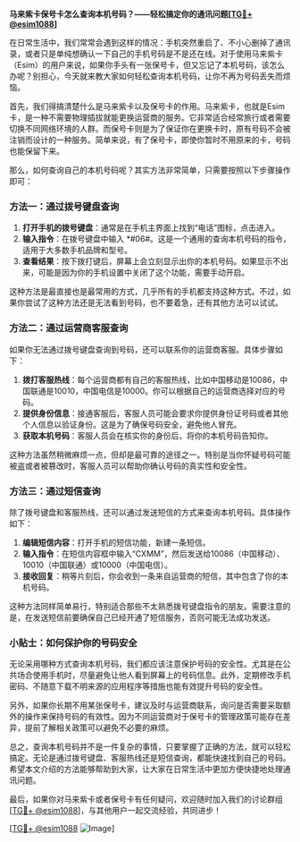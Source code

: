**马来紫卡保号卡怎么查询本机号码？——轻松搞定你的通讯问题[[TG💪+ @esim1088](https://t.me/s/esim1088)]**

在日常生活中，我们常常会遇到这样的情况：手机突然重启了、不小心删掉了通讯录，或者只是单纯想确认一下自己的手机号码是不是还在线。对于使用马来紫卡（Esim）的用户来说，如果你手头有一张保号卡，但又忘记了本机号码，该怎么办呢？别担心，今天就来教大家如何轻松查询本机号码，让你不再为号码丢失而烦恼。

首先，我们得搞清楚什么是马来紫卡以及保号卡的作用。马来紫卡，也就是Esim卡，是一种不需要物理插拔就能更换运营商的服务。它非常适合经常旅行或者需要切换不同网络环境的人群。而保号卡则是为了保证你在更换卡时，原有号码不会被注销而设计的一种服务。简单来说，有了保号卡，即使你暂时不用原来的卡，号码也能保留下来。

那么，如何查询自己的本机号码呢？其实方法非常简单，只需要按照以下步骤操作即可：

### 方法一：通过拨号键盘查询

1. **打开手机的拨号键盘**：通常是在手机主界面上找到“电话”图标，点击进入。
2. **输入指令**：在拨号键盘中输入 *#06#。这是一个通用的查询本机号码的指令，适用于大多数手机品牌和型号。
3. **查看结果**：按下拨打键后，屏幕上会立刻显示出你的本机号码。如果显示不出来，可能是因为你的手机设置中关闭了这个功能，需要手动开启。

这种方法是最直接也是最常用的方式，几乎所有的手机都支持这种方式。不过，如果你尝试了这种方法还是无法看到号码，也不要着急，还有其他方法可以试试。

### 方法二：通过运营商客服查询

如果你无法通过拨号键盘查询到号码，还可以联系你的运营商客服。具体步骤如下：

1. **拨打客服热线**：每个运营商都有自己的客服热线，比如中国移动是10086，中国联通是10010，中国电信是10000。你可以根据自己的运营商选择对应的号码。
2. **提供身份信息**：接通客服后，客服人员可能会要求你提供身份证号码或者其他个人信息以验证身份。这是为了确保号码安全，避免他人冒充。
3. **获取本机号码**：客服人员会在核实你的身份后，将你的本机号码告知你。

这种方法虽然稍微麻烦一点，但却是最可靠的途径之一。特别是当你怀疑号码可能被盗或者被篡改时，客服人员可以帮助你确认号码的真实性和安全性。

### 方法三：通过短信查询

除了拨号键盘和客服热线，还可以通过发送短信的方式来查询本机号码。具体操作如下：

1. **编辑短信内容**：打开手机的短信功能，新建一条短信。
2. **输入指令**：在短信内容框中输入“CXMM”，然后发送给10086（中国移动）、10010（中国联通）或10000（中国电信）。
3. **接收回复**：稍等片刻后，你会收到一条来自运营商的短信，其中包含了你的本机号码。

这种方法同样简单易行，特别适合那些不太熟悉拨号键盘指令的朋友。需要注意的是，在发送短信前要确保自己已经开通了短信服务，否则可能无法成功发送。

### 小贴士：如何保护你的号码安全

无论采用哪种方式查询本机号码，我们都应该注意保护号码的安全性。尤其是在公共场合使用手机时，尽量避免让他人看到屏幕上的号码信息。此外，定期修改手机密码、不随意下载不明来源的应用程序等措施也能有效提升号码的安全性。

另外，如果你长期不用某张保号卡，建议及时与运营商联系，询问是否需要采取额外的操作来保持号码的有效性。因为不同运营商对于保号卡的管理政策可能存在差异，提前了解相关政策可以避免不必要的麻烦。

总之，查询本机号码并不是一件复杂的事情，只要掌握了正确的方法，就可以轻松搞定。无论是通过拨号键盘、客服热线还是短信查询，都能快速找到自己的号码。希望本文介绍的方法能够帮助到大家，让大家在日常生活中更加方便快捷地处理通讯问题。

最后，如果你对马来紫卡或者保号卡有任何疑问，欢迎随时加入我们的讨论群组[[TG💪+ @esim1088](https://t.me/s/esim1088)]，与其他用户一起交流经验，共同进步！

[[TG💪+ @esim1088](https://t.me/s/esim1088) ![Image](https://i.postimg.cc/4NQfJmqS/Snipaste-2025-05-13-00-14-12.png)]